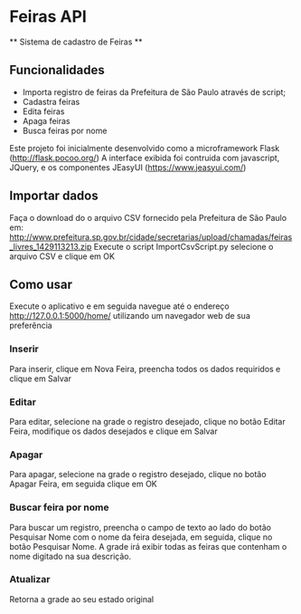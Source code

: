 # Feiras API


** Sistema de cadastro de Feiras **

## Funcionalidades

* Importa registro de feiras da Prefeitura de São Paulo através de script;
* Cadastra feiras
* Edita feiras
* Apaga feiras
* Busca feiras por nome

Este projeto foi inicialmente desenvolvido como a microframework Flask (http://flask.pocoo.org/)
A interface exibida foi contruida com javascript, JQuery, e os componentes JEasyUI (https://www.jeasyui.com/)

## Importar dados

Faça o download do o arquivo CSV fornecido pela Prefeitura de São Paulo em: http://www.prefeitura.sp.gov.br/cidade/secretarias/upload/chamadas/feiras_livres_1429113213.zip
Execute o script ImportCsvScript.py
selecione o arquivo CSV e clique em OK

## Como usar

Execute o aplicativo e em seguida navegue até o endereço http://127.0.0.1:5000/home/ utilizando um navegador web de sua preferência

### Inserir

Para inserir, clique em Nova Feira, preencha todos os dados requiridos e clique em Salvar

### Editar

Para editar, selecione na grade o registro desejado, clique no botão Editar Feira, modifique os dados desejados e clique em Salvar

### Apagar

Para apagar, selecione na grade o registro desejado, clique no botão Apagar Feira, em seguida clique em OK

### Buscar feira por nome

Para buscar um registro, preencha o campo de texto ao lado do botão Pesquisar Nome com o nome da feira desejada,
em seguida, clique no botão Pesquisar Nome. A grade irá exibir todas as feiras que contenham o nome digitado na sua descrição.

### Atualizar

Retorna a grade ao seu estado original
